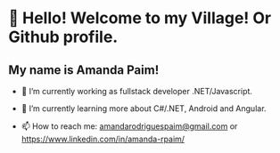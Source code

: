# 👋 Hello! Welcome to my Village! Or Github profile.

## My name is Amanda Paim!
- 🔭 I’m currently working as fullstack developer .NET/Javascript.
  
- 🌱 I’m currently learning more about C#/.NET, Android and Angular.

- 📫 How to reach me: amandarodriguespaim@gmail.com or https://www.linkedin.com/in/amanda-rpaim/
  
<!--
**amandap2/amandap2** is a ✨ _special_ ✨ repository because its `README.md` (this file) appears on your GitHub profile.

Here are some ideas to get you started:

 ...
...
- 👯 I’m looking to collaborate on ...
- 🤔 I’m looking for help with ...
- 💬 Ask me about ...
...
- 😄 Pronouns: ...
- ⚡ Fun fact: ...
-->
